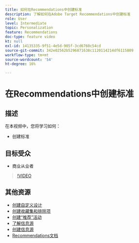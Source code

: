 ```yaml
---
title: 如何在Recommendations中创建标准
description: 了解如何在Adobe Target Recommendations中创建标准
role: User
level: Intermediate
topic: Personalization
feature: Recommendations
doc-type: feature video
kt: null
exl-id: 14135335-9f51-4e5d-905f-3cd6760c54cd
source-git-commit: 342e02562b5296871638c1120114214df6115809
workflow-type: tm+mt
source-wordcount: '54'
ht-degree: 16%

---
```


# 在Recommendations中创建标准

## 描述

在本视频中，您将学习如何：

* 创建标准

## 目标受众

* 商业从业者

>[!VIDEO](https://video.tv.adobe.com/v/27694?quality=12)

## 其他资源

* [创建自定义设计](create-custom-designs.md)
* [创建收藏集和排除项](create-collections-and-exclusions.md)
* [创建“推荐”活动](create-a-recommendations-activity.md)
* [了解信息源](understanding-feeds.md)
* [创建信息源](create-a-feed.md)
* [Recommendations文档](https://experienceleague.adobe.com/docs/target/using/recommendations/recommendations.html?lang=en)
